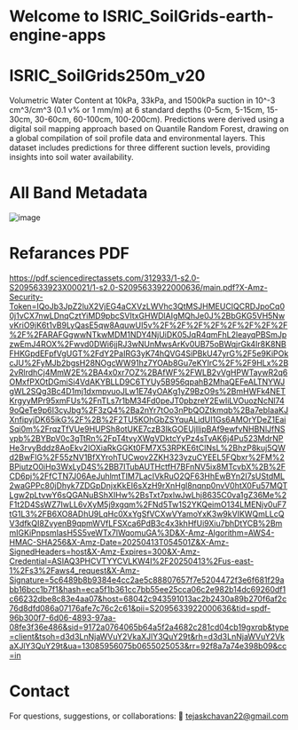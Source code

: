 # Welcome to ISRIC_SoilGrids-earth-engine-apps

# ISRIC_SoilGrids250m_v20
Volumetric Water Content at 10kPa, 33kPa, and 1500kPa suction in 10^-3 cm^3/cm^3 (0.1 v% or 1 mm/m) at 6 standard depths (0-5cm, 5-15cm, 15-30cm, 30-60cm, 60-100cm, 100-200cm). Predictions were derived using a digital soil mapping approach based on Quantile Random Forest, drawing on a global compilation of soil profile data and environmental layers. This dataset includes predictions for three different suction levels, providing insights into soil water availability.

# All Band Metadata
![image](https://github.com/user-attachments/assets/195376d4-e9db-476f-ac6f-6710892e15a7)


# Refarances PDF 
https://pdf.sciencedirectassets.com/312933/1-s2.0-S2095633923X00021/1-s2.0-S2095633922000636/main.pdf?X-Amz-Security-Token=IQoJb3JpZ2luX2VjEG4aCXVzLWVhc3QtMSJHMEUCIQCRDJpoCq00j1vCX7nwLDnqCztYiMD9pbcSVItxGHWDlAIgMQhJe0J%2BbGKG5VH5NwvKriO9jK6t1vB9LyQasE5qw8AquwUI5v%2F%2F%2F%2F%2F%2F%2F%2F%2F%2FARAFGgwwNTkwMDM1NDY4NjUiDK05JqR4qmFhL2leayqPBSmJpzwEmJ4ROX%2Fwvd0DWi6jjRJ3wNUnMwsArKv0UB75oBWqjrGk4Ir8K8NBFHKGpdEFpfVgUGT%2FdY2PaIRG3yK74hQVG4SiPBkU47yrG%2F5e9KiPOkcJU%2FyMJb2bgsH28NOgcWW91hz7YOAb8Gu7eKYIrC%2F%2F9HLx%2B2vRlrdhCj4MmW2E%2BA4x0xr7OZ%2BAfWF%2FWLB2vVgHPWTaywR2q6OMxfPXOtDGmiSi4VdAKYBLLD9C6TYUy5B956qpahB2MhaQEFeALTNYWJgWL2SQg3Bc4D1mj1dxmpvuoJLw1E74yOAKg1yZ9BzO9s%2BmHWFk4NETKrgyyMPr95xmFUs%2FnTLs7r1bM34Fd0peJT0pbzreY2EwIiLVOuozNcNl749oQeTe9p6I3cyJbg%2F3zQ4%2Ba2nYr7tOo3nPbQOZtkmqb%2Ba7ebIaaKJXnfipyjDK65ikG%2F%2B%2F2TU5KOhGbZSYquALidUI1Gs6AMOrYDeZ1EaiSqi0m%2FrqzTfVUe9HUPSh8otUKE7czB3IkGOEUjIlipBAf9ewfvNHBNlJfNSvpb%2BYBpV0c3gTtRn%2FpT4tvyXWgVDktcYyPz4sTvAK6j4Pu523MdrNPHe3rvyBddz8AoEkv2IOXiaRkGGKt0FM7X53RPKE6tClNsL%2BhzP8kuj5QWd2BwFlG%2F55zNV1BfXYrohTUCwov2ZKH323yzuCYEEL5FQbxr%2FM%2BPiutzO0iHp3WxLyD4S%2BB7ITubAUTHctfH7BFnNV5ix8MTcvbX%2B%2FCD6pj%2FfCTN7J06AeJuhlmtTIM7LacIVkRuO2QF63HhEwBYn2I7sUStdML2waGPPc80jDhyk7ZDGpDnjxKkEI6sXzH9rXnHgl8nqnp0nvV0htX0Fu57MQTLgw2pLtvwY6sQGANuBShXIHw%2BsTxt7pxlwJwLhj8635C0va1gZ36Me%2F1t2D4SsWZ7IwLL6vXyM5j9xgqm%2FNd5Tw1S2YKQeimO134LMENjv0uF7tG1L3%2FB6XO8ADhU9LqHc0XxYgSfVCXwVYamoYxK3w9kVIKWQmLLcQV3dfkQI8ZvyenB9qpmWVfLFSXca6PdB3c4x3khHfUi9Xiu7bhDtYCB%2BmmIGKiPnpsmIasH5S5veWTx7lWqomuGA%3D&X-Amz-Algorithm=AWS4-HMAC-SHA256&X-Amz-Date=20250413T054501Z&X-Amz-SignedHeaders=host&X-Amz-Expires=300&X-Amz-Credential=ASIAQ3PHCVTYYCVLKW4I%2F20250413%2Fus-east-1%2Fs3%2Faws4_request&X-Amz-Signature=5c6489b8b9384e4cc2ae5c88807657f7e5204472f3e6f681f29abb16bcc1b7f1&hash=eca5f1b361cc7bb55ee25cca06c2e982b14dc69260df1c66232dbe8c83e4aa07&host=68042c943591013ac2b2430a89b270f6af2c76d8dfd086a07176afe7c76c2c61&pii=S2095633922000636&tid=spdf-96b300f7-6d06-4893-97aa-08fe3f36e486&sid=9172a0764065b64a5f2a4682c281cd04cb19gxrqb&type=client&tsoh=d3d3LnNjaWVuY2VkaXJlY3QuY29t&rh=d3d3LnNjaWVuY2VkaXJlY3QuY29t&ua=13085956075b0655025053&rr=92f8a7a74e398b09&cc=in

# Contact
For questions, suggestions, or collaborations:
📧 tejaskchavan22@gmail.com




